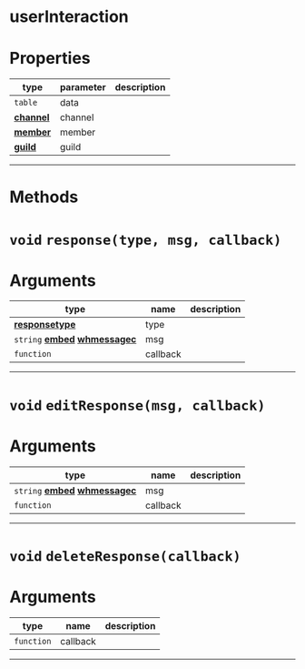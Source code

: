 # userInteraction

# Properties
| type  | parameter | description |
| ----  | --------- | ----------- |
| `table` | data | |
| **[channel](https://github.com/devonium/gm-discordAPI/blob/doc/channel.md#channel)** | channel | |
| **[member](https://github.com/devonium/gm-discordAPI/blob/doc/member.md#member)** | member | |
| **[guild](https://github.com/devonium/gm-discordAPI/blob/doc/guild.md#guild)** | guild | |

---
# Methods
# `void` `response(type, msg, callback)`
# Arguments
| type  | name | description |
| ----  | ---- | ----------- |
| **[responsetype](https://github.com/devonium/gm-discordAPI/blob/614960c5d8e2fb92d0b1dcccbbdf4cda10482bcb/lua/discord/enums.lua#L68)** | type  |  |
| `string` **[embed](https://github.com/devonium/gm-discordAPI/blob/doc/embed.md#embed)** **[whmessagec](https://github.com/devonium/gm-discordAPI/blob/doc/whmessagec.md#whmessagec)** | msg  |  |
| `function` | callback  |  |

---
# `void` `editResponse(msg, callback)`
# Arguments
| type  | name | description |
| ----  | ---- | ----------- |
| `string` **[embed](https://github.com/devonium/gm-discordAPI/blob/doc/embed.md#embed)** **[whmessagec](https://github.com/devonium/gm-discordAPI/blob/doc/whmessagec.md#whmessagec)** | msg  |  |
| `function` | callback  |  |

---
# `void` `deleteResponse(callback)`
# Arguments
| type  | name | description |
| ----  | ---- | ----------- |
| `function` | callback  |  |

---
